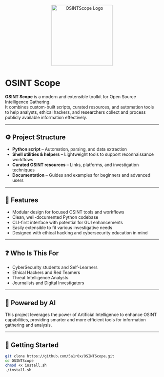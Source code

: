 <p align="center">
  <img src="assets/logo.png" alt="OSINTScope Logo" width="200"/>
</p>

# OSINT Scope

**OSINT Scope** is a modern and extensible toolkit for Open Source Intelligence Gathering.  
It combines custom-built scripts, curated resources, and automation tools to help analysts, ethical hackers, and researchers collect and process publicly available information effectively.

---

## ⚙️ Project Structure

- **Python script** – Automation, parsing, and data extraction  
- **Shell utilities & helpers** – Lightweight tools to support reconnaissance workflows  
- **Curated OSINT resources** – Links, platforms, and investigation techniques  
- **Documentation** – Guides and examples for beginners and advanced users  

---

## 🎯 Features

- Modular design for focused OSINT tools and workflows  
- Clean, well-documented Python codebase  
- CLI-first interface with potential for GUI enhancements  
- Easily extensible to fit various investigative needs  
- Designed with ethical hacking and cybersecurity education in mind  

---

## ❓ Who Is This For

- CyberSecurity students and Self-Learners  
- Ethical Hackers and Red Teamers  
- Threat Intelligence Analysts  
- Journalists and Digital Investigators  

---

## 🤖 Powered by AI 

This project leverages the power of Artificial Intelligence to enhance OSINT capabilities, providing smarter and more efficient tools for information gathering and analysis.

---

## 🚀 Getting Started

```bash
git clone https://github.com/5a1r0x/OSINTScope.git
cd OSINTScope
chmod +x install.sh
./install.sh
